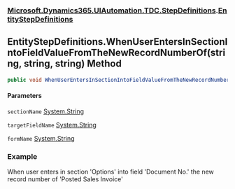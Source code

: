 ### [Microsoft.Dynamics365.UIAutomation.TDC.StepDefinitions](Microsoft.Dynamics365.UIAutomation.TDC.StepDefinitions.md 'Microsoft.Dynamics365.UIAutomation.TDC.StepDefinitions').[EntityStepDefinitions](EntityStepDefinitions.md 'Microsoft.Dynamics365.UIAutomation.TDC.StepDefinitions.EntityStepDefinitions')

## EntityStepDefinitions.WhenUserEntersInSectionIntoFieldValueFromTheNewRecordNumberOf(string, string, string) Method

```csharp
public void WhenUserEntersInSectionIntoFieldValueFromTheNewRecordNumberOf(string sectionName, string targetFieldName, string formName);
```
#### Parameters

<a name='Microsoft.Dynamics365.UIAutomation.TDC.StepDefinitions.EntityStepDefinitions.WhenUserEntersInSectionIntoFieldValueFromTheNewRecordNumberOf(string,string,string).sectionName'></a>

`sectionName` [System.String](https://docs.microsoft.com/en-us/dotnet/api/System.String 'System.String')

<a name='Microsoft.Dynamics365.UIAutomation.TDC.StepDefinitions.EntityStepDefinitions.WhenUserEntersInSectionIntoFieldValueFromTheNewRecordNumberOf(string,string,string).targetFieldName'></a>

`targetFieldName` [System.String](https://docs.microsoft.com/en-us/dotnet/api/System.String 'System.String')

<a name='Microsoft.Dynamics365.UIAutomation.TDC.StepDefinitions.EntityStepDefinitions.WhenUserEntersInSectionIntoFieldValueFromTheNewRecordNumberOf(string,string,string).formName'></a>

`formName` [System.String](https://docs.microsoft.com/en-us/dotnet/api/System.String 'System.String')

### Example
When user enters in section 'Options' into field 'Document No.' the new record number of 'Posted Sales Invoice'